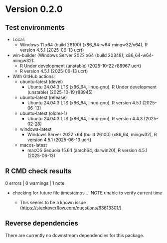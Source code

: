 # Version 0.2.0

## Test environments

* Local:
  - Windows 11 x64 (build 26100) (x86_64-w64-mingw32/x64), R version 4.5.1 (2025-06-13 ucrt)
* win-builder (Windows Server 2022 x64 (build 20348), x86_64-w64-mingw32):
  - R Under development (unstable) (2025-10-22 r88967 ucrt)
  - R version 4.5.1 (2025-06-13 ucrt)
* With GitHub actions:
  - ubuntu-latest (devel)
    - Ubuntu 24.04.3 LTS (x86_64, linux-gnu), R Under development (unstable) (2025-10-19 r88945)
  - ubuntu-latest (release)
    - Ubuntu 24.04.3 LTS (x86_64, linux-gnu), R version 4.5.1 (2025-06-13)
  - ubuntu-latest (oldrel-1)
    - Ubuntu 24.04.3 LTS (x86_64, linux-gnu), R version 4.4.3 (2025-02-28)
  - windows-latest
    - Windows Server 2022 x64 (build 26100) (x86_64, mingw32), R version 4.5.1 (2025-06-13 ucrt)
  - macos-latest
    - macOS Sequoia 15.6.1 (aarch64, darwin20), R version 4.5.1 (2025-06-13)

## R CMD check results

0 errors | 0 warnings | 1 note

* checking for future file timestamps ... NOTE
  unable to verify current time

  - This seems to be a known issue (<https://stackoverflow.com/questions/63613301/>)

## Reverse dependencies

There are currently no downstream dependencies for this package.

